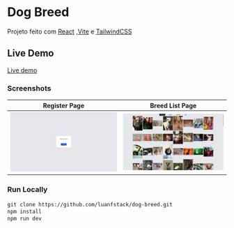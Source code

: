# Dog Breed

Projeto feito com [React](https://reactjs.org/) ,[Vite](https://vitejs.dev/) e [TailwindCSS](https://tailwindcss.com/)

## Live Demo

[Live demo](https://dog-breed-zeta.vercel.app/)

### Screenshots

|           Register Page            |           Breed List Page           |
| :--------------------------------: | :---------------------------------: |
| ![](screenshots/register_user.png) | ![](screenshots/dog_breed_list.png) |

### Run Locally

```
git clone https://github.com/luanfstack/dog-breed.git
npm install
npm run dev
```
